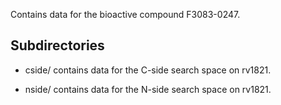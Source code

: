 Contains data for the bioactive compound F3083-0247.

## Subdirectories

- cside/ contains data for the C-side search space on rv1821.

- nside/ contains data for the N-side search space on rv1821.

